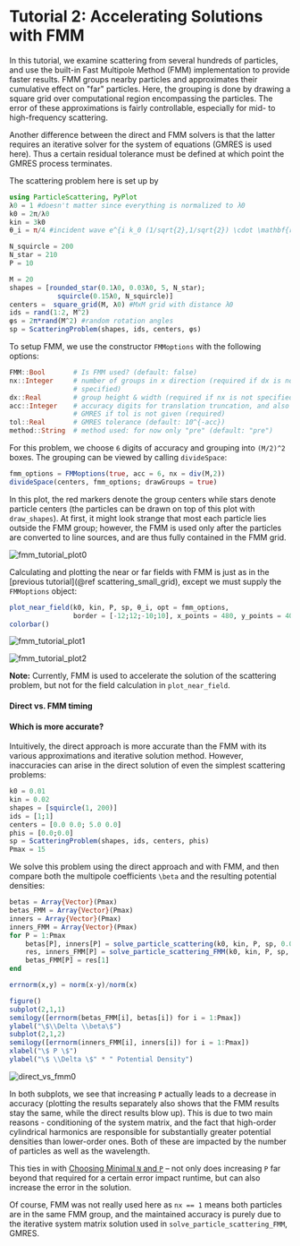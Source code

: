 # Tutorial 2: Accelerating Solutions with FMM

In this tutorial, we examine scattering from several hundreds of particles, and
use the built-in Fast Multipole Method (FMM) implementation to provide faster
results.
FMM groups nearby particles and approximates their cumulative effect on "far"
particles. Here, the grouping is done by drawing a square grid over computational
region encompassing the particles. The error of these approximations is fairly
 controllable, especially for mid- to high-frequency scattering.

Another difference between the direct and FMM solvers is that the latter requires
an iterative solver for the system of equations (GMRES is used here). Thus a
certain residual tolerance must be defined at which point the GMRES process
terminates.

The scattering problem here is set up by

```julia
using ParticleScattering, PyPlot
λ0 = 1 #doesn't matter since everything is normalized to λ0
k0 = 2π/λ0
kin = 3k0
θ_i = π/4 #incident wave e^{i k_0 (1/sqrt{2},1/sqrt{2}) \cdot \mathbf{r}}

N_squircle = 200
N_star = 210
P = 10

M = 20
shapes = [rounded_star(0.1λ0, 0.03λ0, 5, N_star);
            squircle(0.15λ0, N_squircle)]
centers =  square_grid(M, λ0) #MxM grid with distance λ0
ids = rand(1:2, M^2)
φs = 2π*rand(M^2) #random rotation angles
sp = ScatteringProblem(shapes, ids, centers, φs)
```

To setup FMM, we use the constructor `FMMoptions` with the following options:

```julia
FMM::Bool       # Is FMM used? (default: false)
nx::Integer     # number of groups in x direction (required if dx is not
                # specified)
dx::Real        # group height & width (required if nx is not specified)
acc::Integer    # accuracy digits for translation truncation, and also for
                # GMRES if tol is not given (required)
tol::Real       # GMRES tolerance (default: 10^{-acc})
method::String  # method used: for now only "pre" (default: "pre")
```

For this problem, we choose ``6`` digits of accuracy and grouping into
``(M/2)^2`` boxes. The grouping can be viewed by calling `divideSpace`:

```julia
fmm_options = FMMoptions(true, acc = 6, nx = div(M,2))
divideSpace(centers, fmm_options; drawGroups = true)
```

In this plot, the red markers denote the group centers while stars denote
particle centers (the particles can be drawn on top of this plot with
`draw_shapes`). At first, it might look strange that most each particle lies
outside the FMM group; however, the FMM is used only after the particles are
converted to line sources, and are thus fully contained in the FMM grid.

![fmm_tutorial_plot0](./assets/fmm_tutorial_plot0.png)

Calculating and plotting the near or far fields with FMM is just as in the
[previous tutorial](@ref scattering_small_grid), except we must supply the
`FMMoptions` object:

```julia
plot_near_field(k0, kin, P, sp, θ_i, opt = fmm_options,
                border = [-12;12;-10;10], x_points = 480, y_points = 400)
colorbar()
```

![fmm_tutorial_plot1](./assets/fmm_tutorial_plot1.png)

![fmm_tutorial_plot2](./assets/fmm_tutorial_plot2.png)

**Note:**
Currently, FMM is used to accelerate the solution of the scattering problem,
but not for the field calculation in `plot_near_field`.

#### Direct vs. FMM timing


#### Which is more accurate?
Intuitively, the direct approach is more accurate than the FMM with
its various approximations and iterative solution method. However, inaccuracies
can arise in the direct solution of even the simplest scattering problems:

```julia
k0 = 0.01
kin = 0.02
shapes = [squircle(1, 200)]
ids = [1;1]
centers = [0.0 0.0; 5.0 0.0]
phis = [0.0;0.0]
sp = ScatteringProblem(shapes, ids, centers, phis)
Pmax = 15
```

We solve this problem using the direct approach and with FMM, and then compare
both the multipole coefficients ``\beta`` and the resulting potential densities:

```julia
betas = Array{Vector}(Pmax)
betas_FMM = Array{Vector}(Pmax)
inners = Array{Vector}(Pmax)
inners_FMM = Array{Vector}(Pmax)
for P = 1:Pmax
	betas[P], inners[P] = solve_particle_scattering(k0, kin, P, sp, 0.0; verbose = false)
	res, inners_FMM[P] = solve_particle_scattering_FMM(k0, kin, P, sp, 0.0, ParticleScattering.FMMoptions(true, nx = 1, acc = 9); verbose = false)
	betas_FMM[P] = res[1]
end

errnorm(x,y) = norm(x-y)/norm(x)

figure()
subplot(2,1,1)
semilogy([errnorm(betas_FMM[i], betas[i]) for i = 1:Pmax])
ylabel("\$\\Delta \\beta\$")
subplot(2,1,2)
semilogy([errnorm(inners_FMM[i], inners[i]) for i = 1:Pmax])
xlabel("\$ P \$")
ylabel("\$ \\Delta \$" * " Potential Density")
```
![direct_vs_fmm0](./assets/direct_vs_fmm0.png)

In both subplots, we see that increasing `P` actually leads to a decrease in
accuracy (plotting the results separately also shows that the FMM results stay
the same, while the direct results blow up). This is due to two main reasons -
conditioning of the system matrix, and the fact that high-order cylindrical
harmonics are responsible for substantially greater potential densities than
lower-order ones. Both of these are impacted by the number of particles as well as the wavelength.

This ties in with [Choosing Minimal `N` and `P`](@ref) &ndash; not only does
increasing `P` far beyond that required for a certain error impact runtime, but
can also increase the error in the solution.

Of course, FMM was not really used here as `nx == 1` means both particles are in
the same FMM group, and the maintained accuracy is purely due to the iterative
system matrix solution used in `solve_particle_scattering_FMM`, GMRES.
